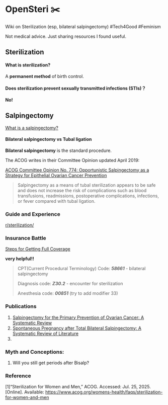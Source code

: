 # OpenSteri ✂️
Wiki on Sterilization (esp, bilateral salpingectomy) #Tech4Good #Feminism

Not medical advice. Just sharing resources I found useful.

## Sterilization

#### What is sterilization?

A **permanent method** of birth control. 

#### Does sterilization prevent sexually transmitted infections (STIs)？

**No!**

## Salpingectomy

[What is a salpingectomy?](https://my.clevelandclinic.org/health/treatments/21879-salpingectomy)

#### Bilateral salpingectomy vs Tubal ligation

**Bilateral salpingectomy** is the standard procedure.

The ACOG writes in their Committee Opinion updated April 2019:

[ACOG Committee Opinion No. 774: Opportunistic Salpingectomy as a Strategy for Epithelial Ovarian Cancer Prevention](https://pubmed.ncbi.nlm.nih.gov/30913199/)

> Salpingectomy as a means of tubal sterilization appears to be safe and does not increase the risk of complications such as blood transfusions, readmissions, postoperative complications, infections, or fever compared with tubal ligation.

### Guide and Experience

[r/sterilization/](https://www.reddit.com/r/sterilization/)

### Insurance Battle

[Steps for Getting Full Coverage](https://www.reddit.com/r/sterilization/comments/1khyuum/steps_for_getting_full_coverage/)

**very helpful!!**

> CPT(Current Procedural Terminology) Code: ***58661***  - bilateral salpingectomy
> 
> Diagnosis code: ***Z30.2*** - encounter for sterilization
> 
> Anesthesia code: ***00851*** (try to add modifier 33)

### Publications

1. [Salpingectomy for the Primary Prevention of Ovarian Cancer: A Systematic Review](https://pubmed.ncbi.nlm.nih.gov/37672283/)
2. [Spontaneous Pregnancy after Total Bilateral Salpingectomy: A Systematic Review of Literature](https://pubmed.ncbi.nlm.nih.gov/34592466/)
3. 

### Myth and Conceptions:

1. Will you still get periods after Bisalp? 

### Reference

[1]“Sterilization for Women and Men,” ACOG. Accessed: Jul. 25, 2025. [Online]. Available: https://www.acog.org/womens-health/faqs/sterilization-for-women-and-men
  
